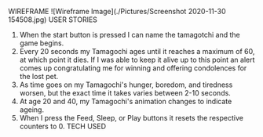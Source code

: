 WIREFRAME
![Wireframe Image](./Pictures/Screenshot 2020-11-30 154508.jpg)
USER STORIES
1) When the start button is pressed I can name the tamagotchi and the game begins.
2) Every 20 seconds my Tamagochi ages until it reaches a maximum of 60, at which point it dies. If I was able to keep it alive up to this point an alert comes up congratulating me for winning and offering condolences for the lost pet.
3) As time goes on my Tamagochi's hunger, boredom, and tiredness worsen, but the exact time it takes varies between 2-10 seconds.
4) At age 20 and 40, my Tamagochi's animation changes to indicate ageing.
5) When I press the Feed, Sleep, or Play buttons it resets the respective counters to 0.
TECH USED

